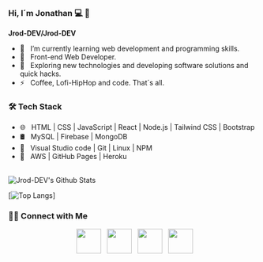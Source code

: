 ### Hi, I´m Jonathan  💻 👋


**Jrod-DEV/Jrod-DEV**

- 🌱 &nbsp; I’m currently learning web development and programming skills.
- 💼 &nbsp; Front-end Web Developer.
- 🤔 &nbsp; Exploring new technologies and developing software solutions and quick hacks.
- ⚡ &nbsp;  Coffee, Lofi-HipHop and code. That´s all.

<h3>🛠 Tech Stack</h3>

- 🌐 &nbsp; HTML | CSS | JavaScript | React | Node.js | Tailwind CSS | Bootstrap
- 🛢 &nbsp; MySQL | Firebase | MongoDB
- 🔧 &nbsp; Visual Studio code | Git | Linux | NPM
- 💭 &nbsp; AWS | GitHub Pages | Heroku

<br>

<img align="center" src="https://github-readme-stats.vercel.app/api?username=Jrod-DEV&include_all_commits=true&count_private=true&show_icons=true&line_height=20&title_color=7A7ADB&icon_color=2234AE&text_color=D3D3D3&bg_color=0,000000,130F40" alt="Jrod-DEV's Github Stats">

</br>

[![Top Langs](https://github-readme-stats.vercel.app/api/top-langs/?username=Jrod-DEV&layout=compact&text_color=daf7dc&bg_color=151515)]


<h3> 🤝🏻 Connect with Me </h3>

<p align="center">
  &nbsp; <a href="https://twitter.com/JrouRM" target="_blank" rel="noopener noreferrer"><img src="https://img.icons8.com/plasticine/100/000000/twitter.png" width="50" /></a> 
&nbsp; <a href="https://www.instagram.com/jonyrm91/" target="_blank" rel="noopener noreferrer"><img src="https://img.icons8.com/plasticine/100/000000/instagram-new.png" width="50" /></a>  
&nbsp; <a href="https://www.linkedin.com/in/jonathan-rodriguez-maldonado/" target="_blank" rel="noopener noreferrer"><img src="https://img.icons8.com/plasticine/100/000000/linkedin.png" width="50" /></a>
&nbsp; <a href="mailto:jonyrm91@gmail.com" target="_blank" rel="noopener noreferrer"><img src="https://img.icons8.com/plasticine/100/000000/gmail.png"  width="50" /></a>
</p>
